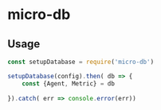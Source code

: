 # micro-db

## Usage

``` js
const setupDatabase = require('micro-db')

setupDatabase(config).then( db => {
    const {Agent, Metric} = db
    
}).catch( err => console.error(err))
```